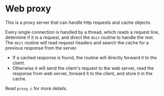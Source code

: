 # Web proxy

This is a proxy server that can handle http requests and cache objects.

Every single connection is handled by a thread, which reads a request line, determine if it is a request, and direct the `doit` routine to handle the rest. The `doit` routine will read request headers and search the cache for a previous response from the server.

- If a cached response is found, the routine will directly forward it to the client.
- Otherwise it will send the client's request to the web server, read the response from web server, forward it to the client, and store it in the cache.

Read `proxy.c` for more details.